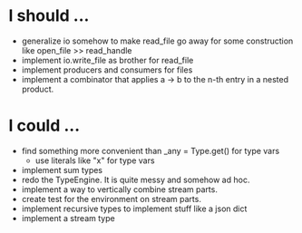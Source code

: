 # I should ...

* generalize io somehow to make read_file go away for some construction
  like open_file >> read_handle
* implement io.write_file as brother for read_file
* implement producers and consumers for files 
* implement a combinator that applies a -> b to the n-th entry in a nested
  product.

# I could ...

* find something more convenient than _any = Type.get() for type
  vars
    * use literals like "x" for type vars
* implement sum types
* redo the TypeEngine. It is quite messy and somehow ad hoc.
* implement a way to vertically combine stream parts.
* create test for the environment on stream parts.
* implement recursive types to implement stuff like a json dict
* implement a stream type
